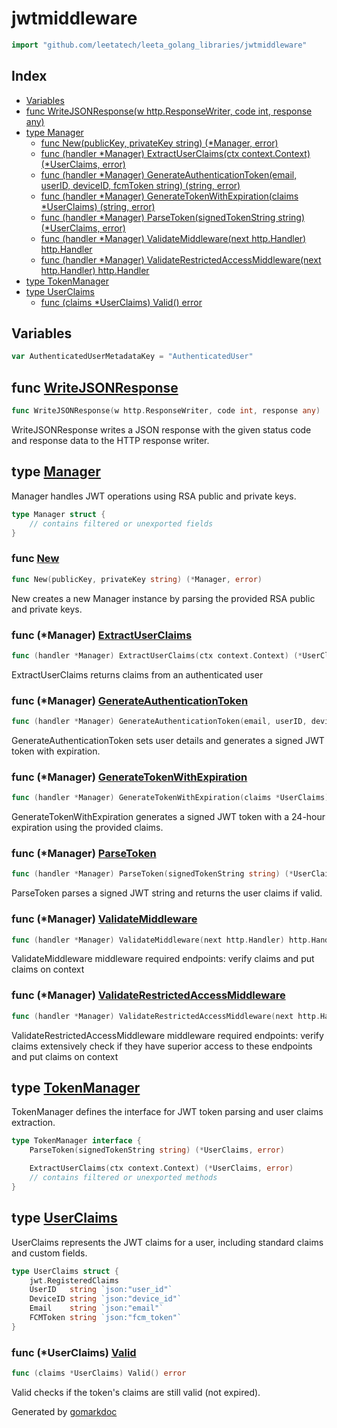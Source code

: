 <!-- Code generated by gomarkdoc. DO NOT EDIT -->

# jwtmiddleware

```go
import "github.com/leetatech/leeta_golang_libraries/jwtmiddleware"
```

## Index

- [Variables](<#variables>)
- [func WriteJSONResponse\(w http.ResponseWriter, code int, response any\)](<#WriteJSONResponse>)
- [type Manager](<#Manager>)
  - [func New\(publicKey, privateKey string\) \(\*Manager, error\)](<#New>)
  - [func \(handler \*Manager\) ExtractUserClaims\(ctx context.Context\) \(\*UserClaims, error\)](<#Manager.ExtractUserClaims>)
  - [func \(handler \*Manager\) GenerateAuthenticationToken\(email, userID, deviceID, fcmToken string\) \(string, error\)](<#Manager.GenerateAuthenticationToken>)
  - [func \(handler \*Manager\) GenerateTokenWithExpiration\(claims \*UserClaims\) \(string, error\)](<#Manager.GenerateTokenWithExpiration>)
  - [func \(handler \*Manager\) ParseToken\(signedTokenString string\) \(\*UserClaims, error\)](<#Manager.ParseToken>)
  - [func \(handler \*Manager\) ValidateMiddleware\(next http.Handler\) http.Handler](<#Manager.ValidateMiddleware>)
  - [func \(handler \*Manager\) ValidateRestrictedAccessMiddleware\(next http.Handler\) http.Handler](<#Manager.ValidateRestrictedAccessMiddleware>)
- [type TokenManager](<#TokenManager>)
- [type UserClaims](<#UserClaims>)
  - [func \(claims \*UserClaims\) Valid\(\) error](<#UserClaims.Valid>)


## Variables

<a name="AuthenticatedUserMetadataKey"></a>

```go
var AuthenticatedUserMetadataKey = "AuthenticatedUser"
```

<a name="WriteJSONResponse"></a>
## func [WriteJSONResponse](<https://github.com/leetatech/leeta_golang_libraries/blob/main/jwtmiddleware/middleware.go#L257>)

```go
func WriteJSONResponse(w http.ResponseWriter, code int, response any)
```

WriteJSONResponse writes a JSON response with the given status code and response data to the HTTP response writer.

<a name="Manager"></a>
## type [Manager](<https://github.com/leetatech/leeta_golang_libraries/blob/main/jwtmiddleware/middleware.go#L31-L34>)

Manager handles JWT operations using RSA public and private keys.

```go
type Manager struct {
    // contains filtered or unexported fields
}
```

<a name="New"></a>
### func [New](<https://github.com/leetatech/leeta_golang_libraries/blob/main/jwtmiddleware/middleware.go#L48>)

```go
func New(publicKey, privateKey string) (*Manager, error)
```

New creates a new Manager instance by parsing the provided RSA public and private keys.

<a name="Manager.ExtractUserClaims"></a>
### func \(\*Manager\) [ExtractUserClaims](<https://github.com/leetatech/leeta_golang_libraries/blob/main/jwtmiddleware/middleware.go#L237>)

```go
func (handler *Manager) ExtractUserClaims(ctx context.Context) (*UserClaims, error)
```

ExtractUserClaims returns claims from an authenticated user

<a name="Manager.GenerateAuthenticationToken"></a>
### func \(\*Manager\) [GenerateAuthenticationToken](<https://github.com/leetatech/leeta_golang_libraries/blob/main/jwtmiddleware/middleware.go#L127>)

```go
func (handler *Manager) GenerateAuthenticationToken(email, userID, deviceID, fcmToken string) (string, error)
```

GenerateAuthenticationToken sets user details and generates a signed JWT token with expiration.

<a name="Manager.GenerateTokenWithExpiration"></a>
### func \(\*Manager\) [GenerateTokenWithExpiration](<https://github.com/leetatech/leeta_golang_libraries/blob/main/jwtmiddleware/middleware.go#L119>)

```go
func (handler *Manager) GenerateTokenWithExpiration(claims *UserClaims) (string, error)
```

GenerateTokenWithExpiration generates a signed JWT token with a 24\-hour expiration using the provided claims.

<a name="Manager.ParseToken"></a>
### func \(\*Manager\) [ParseToken](<https://github.com/leetatech/leeta_golang_libraries/blob/main/jwtmiddleware/middleware.go#L154>)

```go
func (handler *Manager) ParseToken(signedTokenString string) (*UserClaims, error)
```

ParseToken parses a signed JWT string and returns the user claims if valid.

<a name="Manager.ValidateMiddleware"></a>
### func \(\*Manager\) [ValidateMiddleware](<https://github.com/leetatech/leeta_golang_libraries/blob/main/jwtmiddleware/middleware.go#L181>)

```go
func (handler *Manager) ValidateMiddleware(next http.Handler) http.Handler
```

ValidateMiddleware middleware required endpoints: verify claims and put claims on context

<a name="Manager.ValidateRestrictedAccessMiddleware"></a>
### func \(\*Manager\) [ValidateRestrictedAccessMiddleware](<https://github.com/leetatech/leeta_golang_libraries/blob/main/jwtmiddleware/middleware.go#L197>)

```go
func (handler *Manager) ValidateRestrictedAccessMiddleware(next http.Handler) http.Handler
```

ValidateRestrictedAccessMiddleware middleware required endpoints: verify claims extensively check if they have superior access to these endpoints and put claims on context

<a name="TokenManager"></a>
## type [TokenManager](<https://github.com/leetatech/leeta_golang_libraries/blob/main/jwtmiddleware/middleware.go#L37-L41>)

TokenManager defines the interface for JWT token parsing and user claims extraction.

```go
type TokenManager interface {
    ParseToken(signedTokenString string) (*UserClaims, error)

    ExtractUserClaims(ctx context.Context) (*UserClaims, error)
    // contains filtered or unexported methods
}
```

<a name="UserClaims"></a>
## type [UserClaims](<https://github.com/leetatech/leeta_golang_libraries/blob/main/jwtmiddleware/middleware.go#L22-L28>)

UserClaims represents the JWT claims for a user, including standard claims and custom fields.

```go
type UserClaims struct {
    jwt.RegisteredClaims
    UserID   string `json:"user_id"`
    DeviceID string `json:"device_id"`
    Email    string `json:"email"`
    FCMToken string `json:"fcm_token"`
}
```

<a name="UserClaims.Valid"></a>
### func \(\*UserClaims\) [Valid](<https://github.com/leetatech/leeta_golang_libraries/blob/main/jwtmiddleware/middleware.go#L138>)

```go
func (claims *UserClaims) Valid() error
```

Valid checks if the token's claims are still valid \(not expired\).

Generated by [gomarkdoc](<https://github.com/princjef/gomarkdoc>)
